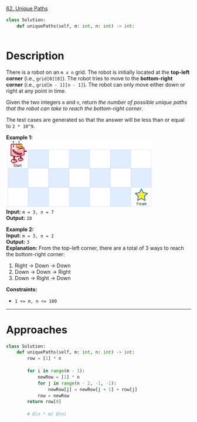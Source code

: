 [62. Unique Paths](https://leetcode.com/problems/unique-paths/)

```python
class Solution:
    def uniquePaths(self, m: int, n: int) -> int:
        
```

# Description

There is a robot on an `m x n` grid. The robot is initially located at the **top-left corner** (i.e., `grid[0][0]`). The robot tries to move to the **bottom-right corner** (i.e., `grid[m - 1][n - 1]`). The robot can only move either down or right at any point in time.

Given the two integers `m` and `n`, return _the number of possible unique paths that the robot can take to reach the bottom-right corner_.

The test cases are generated so that the answer will be less than or equal to `2 * 10^9`.

**Example 1:**  
![](!assets/attachments/Pasted%20image%2020240418144622.png)  
**Input:** `m = 3, n = 7`  
**Output:** `28`  

**Example 2:**  
**Input:** `m = 3, n = 2`  
**Output:** `3`  
**Explanation:** From the top-left corner, there are a total of 3 ways to reach the bottom-right corner:  
1. Right -> Down -> Down
2. Down -> Down -> Right
3. Down -> Right -> Down

**Constraints:**
- `1 <= m, n <= 100`

---

# Approaches

```python
class Solution:
    def uniquePaths(self, m: int, n: int) -> int:
        row = [1] * n

        for i in range(m - 1):
            newRow = [1] * n
            for j in range(n - 2, -1, -1):
                newRow[j] = newRow[j + 1] + row[j]
            row = newRow
        return row[0]

        # O(n * m) O(n)

```